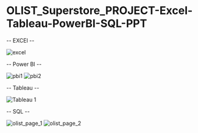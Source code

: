 # OLIST_Superstore_PROJECT-Excel-Tableau-PowerBI-SQL-PPT
-- EXCEl --

![excel](https://github.com/Nethenpeter4521/OLIST_Superstore_PROJECT-Excel-Tableau-PowerBI-SQL-PPT/assets/134770458/43917774-fa9d-437e-a34f-a8575ad3a9b8)

-- Power BI --

![pbi1](https://github.com/Nethenpeter4521/OLIST_Superstore_PROJECT-Excel-Tableau-PowerBI-SQL-PPT/assets/134770458/f41eff9d-e97c-4618-82dd-ebf48a1b57bc)
![pbi2](https://github.com/Nethenpeter4521/OLIST_Superstore_PROJECT-Excel-Tableau-PowerBI-SQL-PPT/assets/134770458/e1e886ee-9fc8-47a3-871f-f10fbf4dfb37)

-- Tableau --

![Tableau 1](https://github.com/Nethenpeter4521/OLIST_Superstore_PROJECT-Excel-Tableau-PowerBI-SQL-PPT/assets/134770458/c6334271-bd23-4f88-be15-247f7ab2c1be)

-- SQL --

![olist_page_1](https://github.com/Nethenpeter4521/OLIST_Superstore_PROJECT-Excel-Tableau-PowerBI-SQL-PPT/assets/134770458/b45949a4-a4f8-430e-850c-e44e029c8b18)
![olist_page_2](https://github.com/Nethenpeter4521/OLIST_Superstore_PROJECT-Excel-Tableau-PowerBI-SQL-PPT/assets/134770458/fca3d936-bb13-46de-9df5-a979965303df)



